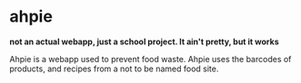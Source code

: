 # ahpie
**not an actual webapp, just a school project. It ain't pretty, but it works**

Ahpie is a webapp used to prevent food waste. Ahpie uses the barcodes of products, and recipes from a not to be named food site. 
